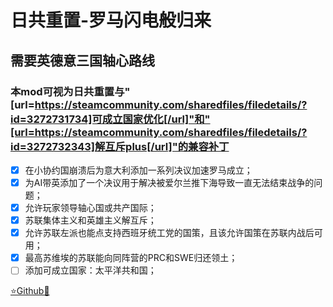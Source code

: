 # 日共重置-罗马闪电般归来
## 需要英德意三国轴心路线
### 本mod可视为日共重置与"[url=https://steamcommunity.com/sharedfiles/filedetails/?id=3272731734]可成立国家优化[/url]"和"[url=https://steamcommunity.com/sharedfiles/filedetails/?id=3272732343]解互斥plus[/url]"的兼容补丁

- [x] 在小协约国崩溃后为意大利添加一系列决议加速罗马成立；
- [x] 为AI带英添加了一个决议用于解决被爱尔兰推下海导致一直无法结束战争的问题；
- [x] 允许玩家领导轴心国或共产国际；
- [x] 苏联集体主义和英雄主义解互斥；
- [x] 允许苏联左派也能点支持西班牙统工党的国策，且该允许国策在苏联内战后可用；
- [x] 最高苏维埃的苏联能向同阵营的PRC和SWE归还领土；
- [ ] 添加可成立国家：太平洋共和国；

[⭐Github🌟](https://github.com/Diadormu/rj_plus)